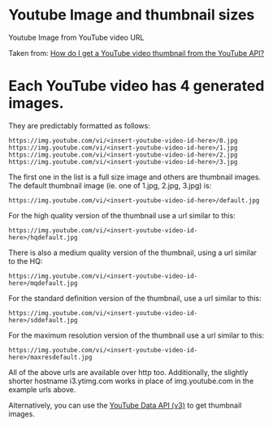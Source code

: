 # Youtube Image and thumbnail sizes
Youtube Image from YouTube video URL

Taken from: [How do I get a YouTube video thumbnail from the YouTube API? ](https://stackoverflow.com/Questions/2068344/how-do-i-get-a-youtube-video-thumbnail-from-the-youtube-api)

# Each YouTube video has 4 generated images. 
They are predictably formatted as follows:

```
https://img.youtube.com/vi/<insert-youtube-video-id-here>/0.jpg 
https://img.youtube.com/vi/<insert-youtube-video-id-here>/1.jpg
https://img.youtube.com/vi/<insert-youtube-video-id-here>/2.jpg
https://img.youtube.com/vi/<insert-youtube-video-id-here>/3.jpg
```

The first one in the list is a full size image and others are thumbnail images. 
The default thumbnail image (ie. one of 1.jpg, 2.jpg, 3.jpg) is:
```
https://img.youtube.com/vi/<insert-youtube-video-id-here>/default.jpg
```
  
For the high quality version of the thumbnail use a url similar to this:
```
https://img.youtube.com/vi/<insert-youtube-video-id-here>/hqdefault.jpg
```


There is also a medium quality version of the thumbnail, using a url similar to the HQ:
```
https://img.youtube.com/vi/<insert-youtube-video-id-here>/mqdefault.jpg
```

For the standard definition version of the thumbnail, use a url similar to this:
```
https://img.youtube.com/vi/<insert-youtube-video-id-here>/sddefault.jpg
```
  
For the maximum resolution version of the thumbnail use a url similar to this:
```
https://img.youtube.com/vi/<insert-youtube-video-id-here>/maxresdefault.jpg
```
  
All of the above urls are available over http too. 
Additionally, the slightly shorter hostname i3.ytimg.com works in place of img.youtube.com in the example urls above.


 Alternatively, you can use the [YouTube Data API (v3)](https://developers.google.com/youtube/v3/) to get thumbnail images.
